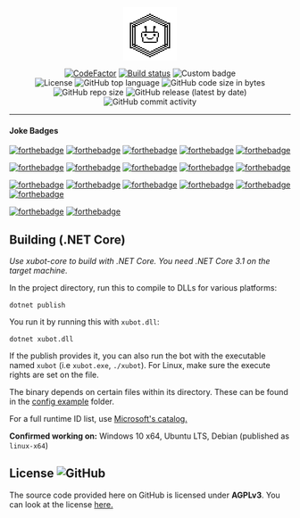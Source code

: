 <p align="center"><img align="center" src="./docs/xubot_repo.png" /></p>
<p align="center"><a href="https://www.codefactor.io/repository/github/xubiod/xubot"><img src="https://www.codefactor.io/repository/github/xubiod/xubot/badge" alt="CodeFactor" /></a> <a href="https://ci.appveyor.com/project/xubiod/xubot-appveyor"><img src="https://ci.appveyor.com/api/projects/status/1gwftwwou8k80gir?svg=true" alt="Build status" /></a> <img src="https://img.shields.io/endpoint?url=https%3A%2F%2Fxubiod.net%2Fbot-status%2Fbadge_endpoint.php" alt="Custom badge" /><br /><img src="https://img.shields.io/github/license/xubiod/xubot" alt="License" /> <img src="https://img.shields.io/github/languages/top/xubiod/xubot" alt="GitHub top language" /> <img src="https://img.shields.io/github/languages/code-size/xubiod/xubot" alt="GitHub code size in bytes" /> <img src="https://img.shields.io/github/repo-size/xubiod/xubot" alt="GitHub repo size" /> <img src="https://img.shields.io/github/v/release/xubiod/xubot" alt="GitHub release (latest by date)" /> <img src="https://img.shields.io/github/commit-activity/w/xubiod/xubot" alt="GitHub commit activity" /></p>
<hr />

#### Joke Badges
[![forthebadge](https://forthebadge.com/images/badges/made-with-c-sharp.svg)](https://forthebadge.com)
[![forthebadge](https://forthebadge.com/images/badges/made-with-crayons.svg)](https://forthebadge.com)
[![forthebadge](https://forthebadge.com/images/badges/built-by-developers.svg)](https://forthebadge.com)
[![forthebadge](https://forthebadge.com/images/badges/built-by-codebabes.svg)](https://forthebadge.com)
[![forthebadge](https://forthebadge.com/images/badges/powered-by-electricity.svg)](https://forthebadge.com)

[![forthebadge](https://forthebadge.com/images/badges/contains-tasty-spaghetti-code.svg)](https://forthebadge.com)
[![forthebadge](https://forthebadge.com/images/badges/it-works-why.svg)](https://forthebadge.com)
[![forthebadge](https://forthebadge.com/images/badges/not-a-bug-a-feature.svg)](https://forthebadge.com)
[![forthebadge](https://forthebadge.com/images/badges/powered-by-black-magic.svg)](https://forthebadge.com)
[![forthebadge](https://forthebadge.com/images/badges/works-on-my-machine.svg)](https://forthebadge.com)

[![forthebadge](https://forthebadge.com/images/badges/uses-badges.svg)](https://forthebadge.com)
[![forthebadge](https://forthebadge.com/images/badges/reading-6th-grade-level.svg)](https://forthebadge.com)
[![forthebadge](https://forthebadge.com/images/badges/no-ragrets.svg)](https://forthebadge.com) 
[![forthebadge](https://forthebadge.com/images/badges/gluten-free.svg)](https://forthebadge.com) 
[![forthebadge](https://forthebadge.com/images/badges/does-not-contain-treenuts.svg)](https://forthebadge.com)
[![forthebadge](https://forthebadge.com/images/badges/60-percent-of-the-time-works-every-time.svg)](https://forthebadge.com)

[![forthebadge](https://forthebadge.com/images/badges/fuck-it-ship-it.svg)](https://forthebadge.com)
[![forthebadge](https://forthebadge.com/images/badges/you-didnt-ask-for-this.svg)](https://forthebadge.com)


## Building (.NET Core)
*Use xubot-core to build with .NET Core. You need .NET Core 3.1 on the target machine.*

In the project directory, run this to compile to DLLs for various platforms:
```
dotnet publish
```

You run it by running this with `xubot.dll`:
```
dotnet xubot.dll
```

If the publish provides it, you can also run the bot with the executable named `xubot` (i.e `xubot.exe`, `./xubot`). For Linux, make sure the execute rights are set on the file.

The binary depends on certain files within its directory. These can be found in the [config example](./config-example/Core/) folder.

For a full runtime ID list, use [Microsoft's catalog.](https://docs.microsoft.com/en-us/dotnet/core/rid-catalog)

**Confirmed working on:** Windows 10 x64, Ubuntu LTS, Debian (published as `linux-x64`)

## License ![GitHub](https://img.shields.io/github/license/xubiod/xubot)
The source code provided here on GitHub is licensed under **AGPLv3**. You can look at the license [here.](LICENSE)
